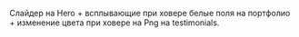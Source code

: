 Слайдер на Hero + всплывающие при ховере 
белые поля на портфолио + изменение цвета при ховере
 на Png на testimonials.
